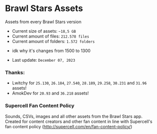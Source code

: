 # Brawl Stars Assets
Assets from every Brawl Stars version

* Current size of assets: `~18,5 GB`
* Current amount of files: `212.578 files` 
* Current amount of folders: `1.572 folders` 
- idk why it's changes from 1500 to 1300

* Last update: `December 07, 2023`

### Thanks:
* Lwitchy for `25.130`, `26.184`, `27.540`, `28.189`, `29.258`, `30.231` and `31.96` assets!
* AmokDev for `20.93` and `36.218` assets!

### Supercell Fan Content Policy
Sounds, CSVs, images and all other assets from the Brawl Stars app. Created for content creators and other fan content in line with Supercell's fan content policy (http://supercell.com/en/fan-content-policy/)